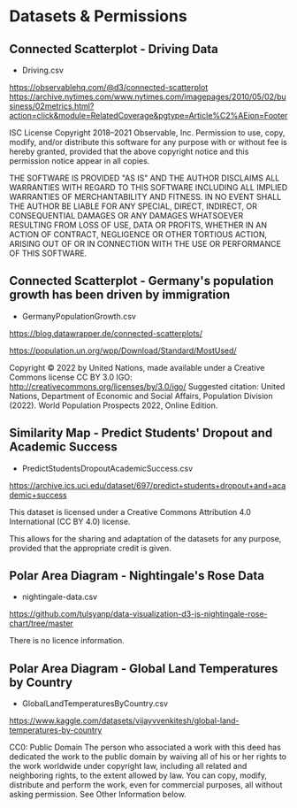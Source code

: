 # Datasets & Permissions

## Connected Scatterplot - Driving Data
- Driving.csv

https://observablehq.com/@d3/connected-scatterplot
https://archive.nytimes.com/www.nytimes.com/imagepages/2010/05/02/business/02metrics.html?action=click&module=RelatedCoverage&pgtype=Article%C2%AEion=Footer

ISC License
Copyright 2018–2021 Observable, Inc.
Permission to use, copy, modify, and/or distribute this software for any
purpose with or without fee is hereby granted, provided that the above
copyright notice and this permission notice appear in all copies.

THE SOFTWARE IS PROVIDED "AS IS" AND THE AUTHOR DISCLAIMS ALL WARRANTIES
WITH REGARD TO THIS SOFTWARE INCLUDING ALL IMPLIED WARRANTIES OF
MERCHANTABILITY AND FITNESS. IN NO EVENT SHALL THE AUTHOR BE LIABLE FOR
ANY SPECIAL, DIRECT, INDIRECT, OR CONSEQUENTIAL DAMAGES OR ANY DAMAGES
WHATSOEVER RESULTING FROM LOSS OF USE, DATA OR PROFITS, WHETHER IN AN
ACTION OF CONTRACT, NEGLIGENCE OR OTHER TORTIOUS ACTION, ARISING OUT OF
OR IN CONNECTION WITH THE USE OR PERFORMANCE OF THIS SOFTWARE.

## Connected Scatterplot - Germany's population growth has been driven by immigration

- GermanyPopulationGrowth.csv

https://blog.datawrapper.de/connected-scatterplots/

https://population.un.org/wpp/Download/Standard/MostUsed/

Copyright © 2022 by United Nations, made available under a Creative Commons license CC BY 3.0 IGO: http://creativecommons.org/licenses/by/3.0/igo/
Suggested citation: United Nations, Department of Economic and Social Affairs, Population Division (2022). World Population Prospects 2022, Online Edition. 

## Similarity Map - Predict Students' Dropout and Academic Success
- PredictStudentsDropoutAcademicSuccess.csv

https://archive.ics.uci.edu/dataset/697/predict+students+dropout+and+academic+success

This dataset is licensed under a Creative Commons Attribution 4.0 International (CC BY 4.0) license.

This allows for the sharing and adaptation of the datasets for any purpose, provided that the appropriate credit is given.

## Polar Area Diagram - Nightingale's Rose Data

- nightingale-data.csv

https://github.com/tulsyanp/data-visualization-d3-js-nightingale-rose-chart/tree/master

There is no licence information.

## Polar Area Diagram - Global Land Temperatures by Country

- GlobalLandTemperaturesByCountry.csv

https://www.kaggle.com/datasets/vijayvvenkitesh/global-land-temperatures-by-country

CC0: Public Domain
The person who associated a work with this deed has dedicated the work to the public domain by waiving all of his or her rights to the work worldwide under copyright law, including all related and neighboring rights, to the extent allowed by law.
You can copy, modify, distribute and perform the work, even for commercial purposes, all without asking permission. See Other Information below. 